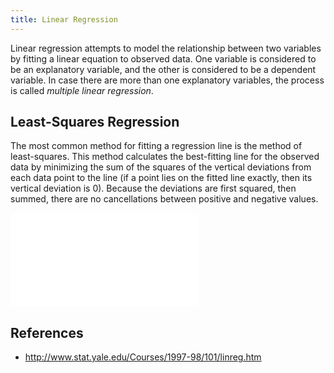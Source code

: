 ```yaml
---
title: Linear Regression
---
```


Linear regression attempts to model the relationship between two variables by fitting a linear equation to observed data. One variable is considered to be an explanatory variable, and the other is considered to be a dependent variable. In case there are more than one explanatory variables, the process is called *multiple linear regression*.


## Least-Squares Regression
The most common method for fitting a regression line is the method of least-squares. This method calculates the best-fitting line for the observed data by minimizing the sum of the squares of the vertical deviations from each data point to the line (if a point lies on the fitted line exactly, then its vertical deviation is 0). Because the deviations are first squared, then summed, there are no cancellations between positive and negative values.


![Regression Applet](regression.html)



## References
* http://www.stat.yale.edu/Courses/1997-98/101/linreg.htm
